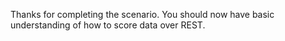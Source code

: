 Thanks for completing the scenario. You should now have basic understanding of how to score data over REST.
